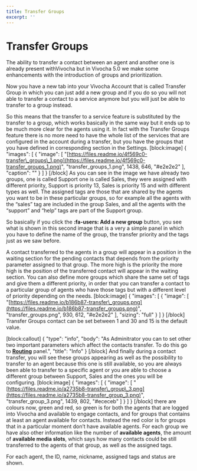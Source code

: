 ```yaml
---
title: Transfer Groups
excerpt: ''
---
```


# Transfer Groups

The ability to transfer a contact between an agent and another one is already present withVivocha but in Vivocha 5.0 we make some enhancements with the introduction of groups and prioritization.

Now you have a new tab into your Vivocha Account that is called Transfer Group in which you can just add a new group and if you do so you will not able to transfer a contact to a service anymore but you will just be able to transfer to a group instead.

So this means that the transfer to a service feature is substituted by the transfer to a group, which works basically in the same way but it ends up to be much more clear for the agents using it. In fact with the Transfer Groups feature there is no more need to have the whole list of the services that are configured in the account during a transfer, but you have the groups that you have defined in corresponding section in the Settings. \[block:image\] { "images": \[ { "image": \[ "[https://files.readme.io/4f569c0-transfer\_groups\_1.png](https://files.readme.io/4f569c0-transfer_groups_1.png)", "transfer\_groups\_1.png", 1438, 646, "\#e2e2e2" \], "caption": "" } \] } \[/block\] As you can see in the image we have already two groups, one is called Support one is called Sales, they were assigned with different priority, Support is priority 13, Sales is priority 15 and with different types as well. The assigned tags are those that are shared by the agents you want to be in these particular groups, so for example all the agents with the “sales” tag are included in the group Sales, and all the agents with the “support” and “help” tags are part of the Support group.

So basically if you click the **:fa-users: Add a new group** button, you see what is shown in this second image that is a very a simple panel in which you have to define the name of the group, the transfer priority and the tags just as we saw before.

A contact transferred to the agents in a group will appear in a position in the waiting section for the pending contacts that depends from the priority parameter assigned to that group. The more high is the priority the more high is the position of the transferred contact will appear in the waiting section. You can also define more groups which share the same set of tags and give them a different priority, in order that you can transfer a contact to a particular group of agents who have those tags but with a different level of priority depending on the needs. \[block:image\] { "images": \[ { "image": \[ "[https://files.readme.io/b186b87-transfer\_groups.png](https://files.readme.io/b186b87-transfer_groups.png)", "transfer\_groups.png", 930, 612, "\#e2e2e2" \], "sizing": "full" } \] } \[/block\] Transfer Groups contact can be set between 1 and 30 and 15 is the default value.

\[block:callout\] { "type": "info", "body": "As Adminitrator you can to set other two important parameters which affect the contacts transfer. To do this go to [**Routing**](doc:routing-config#section-transfer) panel.", "title": "Info" } \[/block\] And finally during a contact transfer, you will see these groups appearing as well as the possibility to transfer to an agent because this one is still available, so you are always been able to transfer to a specific agent or you are able to choose a different group between Support, Sales and the ones you will be configuring. \[block:image\] { "images": \[ { "image": \[ "[https://files.readme.io/a2735b8-transfer\_group\_3.png](https://files.readme.io/a2735b8-transfer_group_3.png)", "transfer\_group\_3.png", 1439, 802, "\#ececeb" \] } \] } \[/block\] there are colours now, green and red, so green is for both the agents that are logged into Vivocha and available to engage contacts, and for groups that contains at least an agent available for contacts. Instead the red color is for groups that in a particular moment don’t have available agents. For each group we have also other information like the number of **available agents**, the amount of **available media slots**, which says how many contacts could be still transferred to the agents of that group, as well as the assigned tags.

For each agent, the ID, name, nickname, assigned tags and status are shown.


